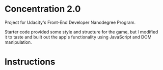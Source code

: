 # Concentration 2.0

Project for Udacity's Front-End Developer Nanodegree Program.

Starter code provided some style and structure for the game, but I modified it to taste and built out the app's functionality using JavaScript and DOM manipulation.

# Instructions
